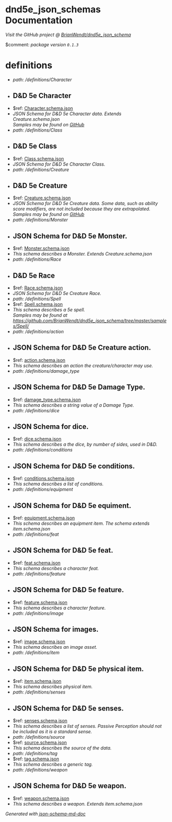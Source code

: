 # dnd5e_json_schemas Documentation

_Visit the GitHub project @ [BrianWendt/dnd5e_json_schema](https://github.com/BrianWendt/dnd5e_json_schema)_

&#36;comment: _package version `0.1.3`_

# definitions

 - <i id="/definitions/Character">path: /definitions/Character</i>
 - ## D&D 5e Character
 - &#36;ref: [Character.schema.json](Character.schema.json.md)
 - _JSON Schema for D&D 5e Character data. Extends Creature.schema.json<br>Samples may be found on [GitHub](https://github.com/BrianWendt/dnd5e_json_schema/tree/master/samples/Character)_
 - <i id="/definitions/Class">path: /definitions/Class</i>
 - ## D&D 5e Class
 - &#36;ref: [Class.schema.json](Class.schema.json.md)
 - _JSON Schema for D&D 5e Character Class._
 - <i id="/definitions/Creature">path: /definitions/Creature</i>
 - ## D&D 5e Creature
 - &#36;ref: [Creature.schema.json](Creature.schema.json.md)
 - _JSON Schema for D&D 5e Creature data. Some data, such as ability score modifiers, are not included because they are extrapolated.<br/>Samples may be found on [GitHub](https://github.com/BrianWendt/dnd5e_json_schema/tree/master/samples/Monster/)_
 - <i id="/definitions/Monster">path: /definitions/Monster</i>
 - ## JSON Schema for D&D 5e Monster.
 - &#36;ref: [Monster.schema.json](Monster.schema.json.md)
 - _This schema describes a Monster. Extends Creature.schema.json_
 - <i id="/definitions/Race">path: /definitions/Race</i>
 - ## D&D 5e Race
 - &#36;ref: [Race.schema.json](Race.schema.json.md)
 - _JSON Schema for D&D 5e Creature Race._
 - <i id="/definitions/Spell">path: /definitions/Spell</i>
 - &#36;ref: [Spell.schema.json](Spell.schema.json.md)
 - _This schema describes a 5e spell. <br/>Samples may be found at https://github.com/BrianWendt/dnd5e_json_schema/tree/master/samples/Spell/_
 - <i id="/definitions/action">path: /definitions/action</i>
 - ## JSON Schema for D&D 5e Creature action.
 - &#36;ref: [action.schema.json](action.schema.json.md)
 - _This schema describes an action the creature/character may use._
 - <i id="/definitions/damage_type">path: /definitions/damage_type</i>
 - ## JSON Schema for D&D 5e Damage Type.
 - &#36;ref: [damage_type.schema.json](damage_type.schema.json.md)
 - _This schema describes a string value of a Damage Type._
 - <i id="/definitions/dice">path: /definitions/dice</i>
 - ## JSON Schema for dice.
 - &#36;ref: [dice.schema.json](dice.schema.json.md)
 - _This schema describes a the dice, by number of sides, used in D&D._
 - <i id="/definitions/conditions">path: /definitions/conditions</i>
 - ## JSON Schema for D&D 5e conditions.
 - &#36;ref: [conditions.schema.json](conditions.schema.json.md)
 - _This schema describes a list of conditions._
 - <i id="/definitions/equipment">path: /definitions/equipment</i>
 - ## JSON Schema for D&D 5e equiment.
 - &#36;ref: [equipment.schema.json](equipment.schema.json.md)
 - _This schema describes an equipment item. The schema extends item.schema.json_
 - <i id="/definitions/feat">path: /definitions/feat</i>
 - ## JSON Schema for D&D 5e feat.
 - &#36;ref: [feat.schema.json](feat.schema.json.md)
 - _This schema describes a character feat._
 - <i id="/definitions/feature">path: /definitions/feature</i>
 - ## JSON Schema for D&D 5e feature.
 - &#36;ref: [feature.schema.json](feature.schema.json.md)
 - _This schema describes a character feature._
 - <i id="/definitions/image">path: /definitions/image</i>
 - ## JSON Schema for images.
 - &#36;ref: [image.schema.json](image.schema.json.md)
 - _This schema describes an image asset._
 - <i id="/definitions/item">path: /definitions/item</i>
 - ## JSON Schema for D&D 5e physical item.
 - &#36;ref: [item.schema.json](item.schema.json.md)
 - _This schema describes physical item._
 - <i id="/definitions/senses">path: /definitions/senses</i>
 - ## JSON Schema for D&D 5e senses.
 - &#36;ref: [senses.schema.json](senses.schema.json.md)
 - _This schema describes a list of senses. Passive Perception should not be included as it is a standard sense._
 - <i id="/definitions/source">path: /definitions/source</i>
 - &#36;ref: [source.schema.json](source.schema.json.md)
 - _This schema describes the source of the data._
 - <i id="/definitions/tag">path: /definitions/tag</i>
 - &#36;ref: [tag.schema.json](tag.schema.json.md)
 - _This schema describes a generic tag._
 - <i id="/definitions/weapon">path: /definitions/weapon</i>
 - ## JSON Schema for D&D 5e weapon.
 - &#36;ref: [weapon.schema.json](weapon.schema.json.md)
 - _This schema describes a weapon. Extends item.schema.json_

_Generated with [json-schema-md-doc](https://brianwendt.github.io/json-schema-md-doc/)_